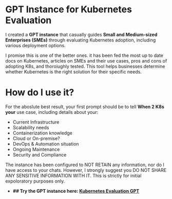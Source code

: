 # GPT Instance for Kubernetes Evaluation

I created a **GPT instance** that casually guides **Small and Medium-sized Enterprises (SMEs)** through evaluating Kubernetes adoption, including various deployment options.

I promise this is one of the better ones. it has been fed the most up to date docs on Kubernetes, articles on SMEs and their use cases, pros and cons of adopting K8s, and thoroiughly tested.
This tool helps businesses determine whether Kubernetes is the right solution for their specific needs.

# **How do I use it?**
For the aboslute best result, your first prompt should be to tell **When 2 K8s your** use case, including details about your:
- Current Infrastructure
- Scalability needs
- Containerization knowledge
- Cloud or On-premise?
- DevOps & Automation situation
- Ongoing Maintenance
- Security and Compliance

The instance has been configured to NOT RETAIN any information, nor do I have access to your chats. However, I strongly suggest you DO NOT SHARE ANY SENSITIVE INFORMATION WITH IT. This is strictly for initial expoloratory purposes only.


- **## Try the GPT instance here: [Kubernetes Evaluation GPT](https://chatgpt.com/g/g-rf6wyH9MH-when-2-k8s)**
